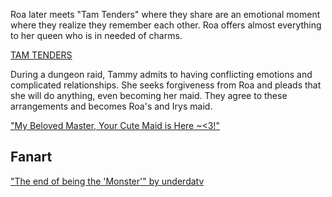 <!-- title: That one Time the Queen was Sent To Another World and is Now Suddenly a Maid for a Goddess and Cat -->

Roa later meets "Tam Tenders" where they share are an emotional moment where they realize they remember each other. Roa offers almost everything to her queen who is in needed of charms.

[TAM TENDERS](#embed:https://www.youtube.com/live/iWSC8XgRlqA?si=5cR5mpAngYXAVPQK&t=10620)

During a dungeon raid, Tammy admits to having conflicting emotions and complicated relationships. She seeks forgiveness from Roa and pleads that she will do anything, even becoming her maid. They agree to these arrangements and becomes Roa's and Irys maid.

["My Beloved Master, Your Cute Maid is Here ~<3!"](#embed:https://www.youtube.com/live/iWSC8XgRlqA?si=7NvEW7pLtHG2tvtW&t=14972)

## Fanart

["The end of being the 'Monster'" by underdatv](https://x.com/underdatv/status/1920335173909975159)
